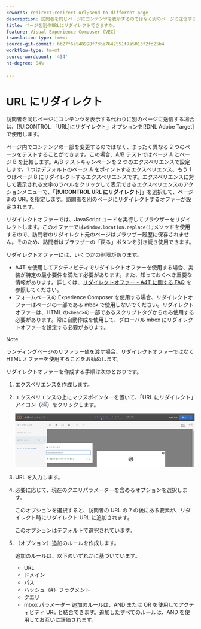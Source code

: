 ```yaml
---
kewords: redirect;redirect url;send to different page
description: 訪問者を同じページにコンテンツを表示するのではなく別のページに送信する場合に、Adobe Targetで「URLにリダイレクト」オプションを使用する方法を説明します。
title: ページを別のURLにリダイレクトできますか。
feature: Visual Experience Composer (VEC)
translation-type: tm+mt
source-git-commit: bb27f6e540998f7dbe7642551f7a5013f2fd25b4
workflow-type: tm+mt
source-wordcount: '434'
ht-degree: 84%

---
```



# URL にリダイレクト

訪問者を同じページにコンテンツを表示する代わりに別のページに送信する場合は、[!UICONTROL 「URL]にリダイレクト」オプションを[!DNL Adobe Target]で使用します。

ページ内でコンテンツの一部を変更するのではなく、まったく異なる 2 つのページをテストすることができます。この場合、A/B テストではページ A とページ B を比較します。A/B テストキャンペーンを 2 つのエクスペリエンスで設定します。1 つはデフォルトのページ A をポイントするエクスペリエンス、もう 1 つはページ B にリダイレクトするエクスペリエンスです。エクスペリエンスに対して表示される文字のラベルをクリックして表示できるエクスペリエンスのアクションメニューで、「**[!UICONTROL URL にリダイレクト]**」を選択して、ページ B の URL を指定します。訪問者を別のページにリダイレクトするオファーが設定されます。

リダイレクトオファーでは、JavaScript コードを実行してブラウザーをリダイレクトします。このオファーでは`window.location.replace();`メソッドを使用するので、訪問者のリダイレクト元のページはブラウザー履歴に保存されません。そのため、訪問者はブラウザーの「戻る」ボタンを引き続き使用できます。

リダイレクトオファーには、いくつかの制限があります。

* A4T を使用してアクティビティでリダイレクトオファーを使用する場合、実装が特定の最小要件を満たす必要があります。また、知っておくべき重要な情報があります。詳しくは、[リダイレクトオファー - A4T に関する FAQ](/help/c-integrating-target-with-mac/a4t/r-a4t-faq/a4t-faq-redirect-offers.md#concept_21BF213F10E1414A9DCD4A98AF207905) を参照してください。
* フォームベースの Experience Composer を使用する場合、リダイレクトオファーはページの一部である mbox で使用しないでください。リダイレクトオファーは、HTML の`<head>`の一部であるスクリプトタグからのみ使用する必要があります。常に自動作成を使用して、グローバル mbox にリダイレクトオファーを設定する必要があります。

>[!NOTE]
>
>ランディングページのリファラー値を渡す場合、リダイレクトオファーではなく HTML オファーを使用することをお勧めします。

リダイレクトオファーを作成する手順は次のとおりです。

1. エクスペリエンスを作成します。
1. エクスペリエンスの上にマウスポインターを置いて、「URL にリダイレクト」アイコン（![](assets/icon_redirect_url.png)）をクリックします。

   ![](assets/exp_actions.png)

1. URL を入力します。
1. 必要に応じて、現在のクエリパラメーターを含めるオプションを選択します。

   このオプションを選択すると、訪問者の URL の ? の後にある要素が、リダイレクト時にリダイレクト URL に追加されます。

   このオプションはデフォルトで選択されています。
1. （オプション）追加のルールを作成します。

   追加のルールは、以下のいずれかに基づいています。

   * URL
   * ドメイン
   * パス
   * ハッシュ（#）フラグメント
   * クエリ
   * mbox パラメーター
   追加のルールは、AND または OR を使用してアクティビティ URL と結合できます。追加したすべてのルールは、AND を使用してお互いに評価されます。
